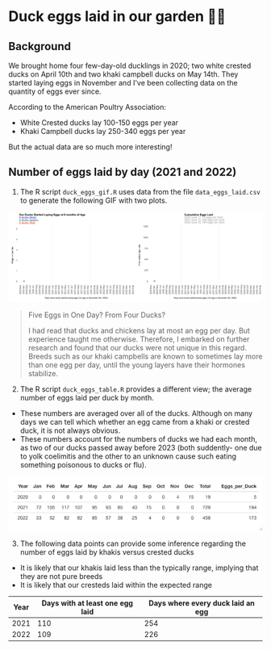 # Duck eggs laid in our garden 🦆🥚

## Background

We brought home four few-day-old ducklings in 2020; two white crested ducks on April 10th and two khaki campbell ducks on May 14th.  They started laying eggs in November and I've been collecting data on the quantity of eggs ever since.  

According to the American Poultry Association:
* White Crested ducks lay 100-150 eggs per year
* Khaki Campbell ducks lay 250-340 eggs per year

But the actual data are so much more interesting!

## Number of eggs laid by day (2021 and 2022)

1. The R script `duck_eggs_gif.R` uses data from the file `data_eggs_laid.csv` to generate the following GIF with two plots.

![GIF 2021-2022](/images/daily_duck_egg_count.gif)

>Five Eggs in One Day?  From Four Ducks?
>
>I had read that ducks and chickens lay at most an egg per day.  But experience taught me otherwise.  Therefore, I embarked on further research and found that our ducks were not unique in this regard.  Breeds such as our khaki campbells are known to sometimes lay more than one egg per day, until the young layers have their hormones stabilize. 

2. The R script `duck_eggs_table.R` provides a different view; the average number of eggs laid per duck by month.
* These numbers are averaged over all of the ducks.  Although on many days we can tell which whether an egg came from a khaki or crested duck, it is not always obvious. 
* These numbers account for the numbers of ducks we had each month, as two of our ducks passed away before 2023 (both suddently- one due to yolk coelimitis and the other to an unknown cause such eating something poisonous to ducks or flu).

![GIF Image](/images/eggs_per_duck.png)

3. The following data points can provide some inference regarding the number of eggs laid by khakis versus crested ducks
* It is likely that our khakis laid less than the typically range, implying that they are not pure breeds
* It is likely that our cresteds laid within the expected range

| Year | Days with at least one egg laid | Days where every duck laid an egg |
|------|---------------------------------|-----------------------------------|
| 2021 | 110                             | 254                               |
| 2022 | 109                             | 226                               |




